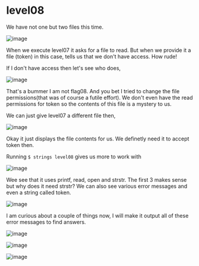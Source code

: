 # level08
We have not one but two files this time.

![image](https://github.com/user-attachments/assets/0f51ad1d-7c4b-4a1d-8210-33f0ade20606)

When we execute level07 it asks for a file to read. But when we provide it a file (token) in this case, tells us that we don't have access. How rude!

If I don't have access then let's see who does,

![image](https://github.com/user-attachments/assets/4fecdfd8-e6f4-4ceb-9f4e-5c60d7066221)

That's a bummer I am not flag08. And you bet I tried to change the file permissions(that was of course a futile effort). We don't even have the read permissions for token so the contents of this file is a mystery to us.

We can just give level07 a different file then,

![image](https://github.com/user-attachments/assets/896750d1-dd2c-4dd6-8b61-e04e0dd44a54)

Okay it just displays the file contents for us. We definetly need it to accept token then.

Running `$ strings level08` gives us more to work with

![image](https://github.com/user-attachments/assets/de05e8b0-b144-4f5b-99fa-09e5ab385ae4)

Wee see that it uses printf, read, open and strstr. The first 3 makes sense but why does it need strstr? We can also see various error messages and even a string called token.

![image](https://github.com/user-attachments/assets/3a6df06c-642d-416d-b47a-08644da20203)

I am curious about a couple of things now, I will make it output all of these error messages to find answers.

![image](https://github.com/user-attachments/assets/8902f3e0-f30a-4cf1-b676-3c9e57314cec)

![image](https://github.com/user-attachments/assets/bb44931b-3856-4dc7-bd0d-91ddbccb294e)

![image](https://github.com/user-attachments/assets/2e302dcc-1018-47dc-afcf-16f65edc6fdb)
